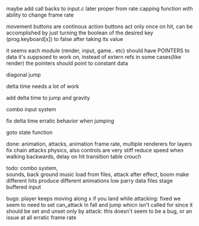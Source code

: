 maybe add call backs to input.c later
proper from rate capping function with ability to change frame rate

movement buttons are continous
action buttons act only once on hit, can be accomplished by just turning the boolean of the desired key (prog.keyboard[x]) to false after taking its value


it seems each module (render, input, game.. etc) should have POINTERS to data it's suppsoed to work on, instead of extern refs
in some cases(like render) the pointers should point to constant data 

diagonal jump

delta time needs a lot of work

add delta time to jump and gravity

combo input system

fix delta time erratic behavior when jumping

goto state function

done:
animation, attacks,
animation frame rate,
multiple renderers for layers
fix chain attacks physics, also controls are very stiff
reduce speed when walking backwards,
delay on hit
transition table
crouch

todo:
combo system,  
sounds, back ground music
load from files, 
attack after effect, boom
make different hits produce different animations
low parry
data files
stage
buffered input

bugs: player keeps moving along x if you land while attacking: fixed
	we seem to need to set can_attack in fall and jump whicn isn't called for since it should be set and unset only by attack: this doesn't seem to be a bug, or an issue at all
	erratic frame rate
